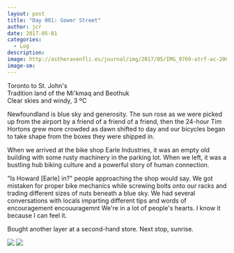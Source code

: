 ```yaml
---
layout: post
title: "Day 001: Gower Street"
author: jcr
date: 2017-05-01
categories:
  - Log
description: 
image: http://astheravenfli.es/journal/img/2017/05/IMG_9769-atrf-ac-2000-web.jpg
image-sm:
---
```


<log>Toronto to St. John's<br>
Tradition land of the Mi'kmaq and Beothuk<br>
Clear skies and windy, 3 ºC</log>

Newfoundland is blue sky and generosity. The sun rose as we were picked up from the airport by a friend of a friend of a friend, then the 24-hour Tim Hortons grew more crowded as dawn shifted to day and our bicycles began to take shape from the boxes they were shipped in.

When we arrived at the bike shop Earle Industries, it was an empty old building with some rusty machinery in the parking lot. When we left, it was a bustling hub  biking culture and a powerful story of human connection.

"Is Howard [Earle] in?" people approaching the shop would say. We got mistaken for proper bike mechanics while screwing bolts onto our racks and trading different sizes of nuts beneath a blue sky. We had several conversations with locals imparting different tips and words of encouragement encouuragemnt We're in a lot of people's hearts. I know it because I can feel it.

Bought another layer at a second-hand store. Next stop, sunrise.

<img src="./img/05/IMG_9778-atrf-ac-2000-webjpg">
<img src="./img/05/IMG_9765-atrf-ac-2000-web.jpg">
